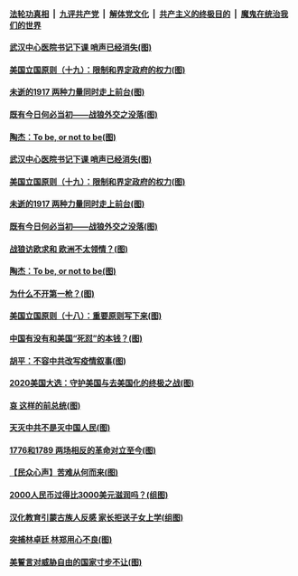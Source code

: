 ####  [法轮功真相](../../../../basic/blob/master/README.md?t=08311803) &nbsp;|&nbsp; [九评共产党](../../../../9ping.md/blob/master/README.md?t=08311803) &nbsp;|&nbsp; [解体党文化](../../../../jtdwh.md/blob/master/README.md?t=08311803)  &nbsp;|&nbsp; [共产主义的终极目的](../../../../gczydzjmd.md/blob/master/README.md?t=08311803) &nbsp;|&nbsp; [魔鬼在统治我们的世界](../../../../mgztzwmdsj.md/blob/master/README.md?t=08311803) 

#### [武汉中心医院书记下课 哨声已经消失(图)](../pages/p4/944656.md?t=08311803) 

#### [美国立国原则（十九）：限制和界定政府的权力(图)](../pages/p4/944282.md?t=08311803) 

#### [未逝的1917 两种力量同时走上前台(图)](../pages/p4/944616.md?t=08311803) 

#### [既有今日何必当初——战狼外交之没落(图)](../pages/p4/944653.md?t=08311803) 

#### [陶杰：To be, or not to be(图)](../pages/p4/944649.md?t=08311803) 


#### [武汉中心医院书记下课 哨声已经消失(图)](../pages/p4/944656.md?t=08311803) 

#### [美国立国原则（十九）：限制和界定政府的权力(图)](../pages/p4/944282.md?t=08311803) 

#### [未逝的1917 两种力量同时走上前台(图)](../pages/p4/944616.md?t=08311803) 

#### [既有今日何必当初——战狼外交之没落(图)](../pages/p4/944653.md?t=08311803) 

#### [战狼访欧求和 欧洲不太领情？(图)](../pages/p4/944652.md?t=08311803) 

#### [陶杰：To be, or not to be(图)](../pages/p4/944649.md?t=08311803) 


#### [为什么不开第一枪？(图)](../pages/p4/944655.md?t=08311803) 

#### [美国立国原则（十八）：重要原则写下来(图)](../pages/p4/944280.md?t=08311803) 

#### [中国有没有和美国“死怼”的本钱？(图)](../pages/p4/944565.md?t=08311803) 

#### [胡平：不容中共改写疫情叙事(图)](../pages/p4/944564.md?t=08311803) 

#### [2020美国大选：守护美国与去美国化的终极之战(图)](../pages/p4/944567.md?t=08311803) 

#### [哀 这样的前总统(图)](../pages/p4/944562.md?t=08311803) 

#### [天灭中共不是灭中国人民(图)](../pages/p4/944561.md?t=08311803) 

#### [1776和1789 两场相反的革命对立至今(图)](../pages/p4/944506.md?t=08311803) 

#### [【民众心声】苦难从何而来(图)](../pages/p4/944199.md?t=08311803) 

#### [2000人民币过得比3000美元滋润吗？(组图)](../pages/p4/944472.md?t=08311803) 

#### [汉化教育引蒙古族人反感 家长拒送子女上学(组图)](../pages/p4/944467.md?t=08311803) 

#### [突捕林卓廷 林郑用心不良(图)](../pages/p4/944475.md?t=08311803) 

#### [美誓言对威胁自由的国家寸步不让(图)](../pages/p4/944464.md?t=08311803) 


